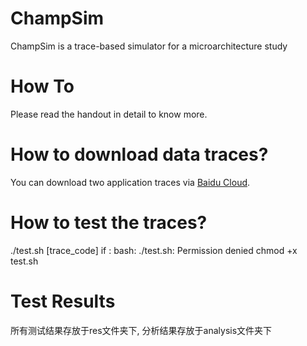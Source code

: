 # ChampSim
ChampSim is a trace-based simulator for a microarchitecture study

# How To
Please read the handout in detail to know more.

# How to download data traces?
You can download two application traces via [Baidu Cloud](https://pan.baidu.com/s/1HGR2XD61YRDWr4a6fh8Ugw?pwd=nkcs).

# How to test the traces?
./test.sh [trace_code]
if : bash: ./test.sh: Permission denied
chmod +x test.sh

# Test Results
所有测试结果存放于res文件夹下, 分析结果存放于analysis文件夹下


